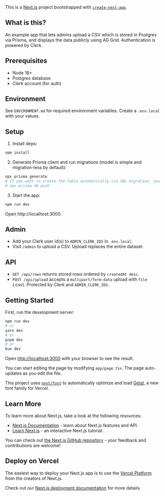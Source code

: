 This is a [Next.js](https://nextjs.org) project bootstrapped with [`create-next-app`](https://nextjs.org/docs/app/api-reference/cli/create-next-app).

## What is this?

An example app that lets admins upload a CSV which is stored in Postgres via Prisma, and displays the data publicly using AG Grid. Authentication is powered by Clerk.

## Prerequisites

- Node 18+
- Postgres database
- Clerk account (for auth)

## Environment

See `ENVIRONMENT.md` for required environment variables. Create a `.env.local` with your values.

## Setup

1. Install deps:

```bash
npm install
```

2. Generate Prisma client and run migrations (model is simple and migration-less by default):

```bash
npx prisma generate
# If you want to create the table automatically via SQL migration, you can also run:
# npx prisma db push
```

3. Start the app:

```bash
npm run dev
```

Open http://localhost:3000.

## Admin

- Add your Clerk user id(s) to `ADMIN_CLERK_IDS` in `.env.local`.
- Visit `/admin` to upload a CSV. Upload replaces the entire dataset.

## API

- `GET /api/rows` returns stored rows ordered by `createdAt desc`.
- `POST /api/upload` accepts a `multipart/form-data` upload with `file` (.csv). Protected by Clerk and `ADMIN_CLERK_IDS`.

## Getting Started

First, run the development server:

```bash
npm run dev
# or
yarn dev
# or
pnpm dev
# or
bun dev
```

Open [http://localhost:3000](http://localhost:3000) with your browser to see the result.

You can start editing the page by modifying `app/page.tsx`. The page auto-updates as you edit the file.

This project uses [`next/font`](https://nextjs.org/docs/app/building-your-application/optimizing/fonts) to automatically optimize and load [Geist](https://vercel.com/font), a new font family for Vercel.

## Learn More

To learn more about Next.js, take a look at the following resources:

- [Next.js Documentation](https://nextjs.org/docs) - learn about Next.js features and API.
- [Learn Next.js](https://nextjs.org/learn) - an interactive Next.js tutorial.

You can check out [the Next.js GitHub repository](https://github.com/vercel/next.js) - your feedback and contributions are welcome!

## Deploy on Vercel

The easiest way to deploy your Next.js app is to use the [Vercel Platform](https://vercel.com/new?utm_medium=default-template&filter=next.js&utm_source=create-next-app&utm_campaign=create-next-app-readme) from the creators of Next.js.

Check out our [Next.js deployment documentation](https://nextjs.org/docs/app/building-your-application/deploying) for more details.
